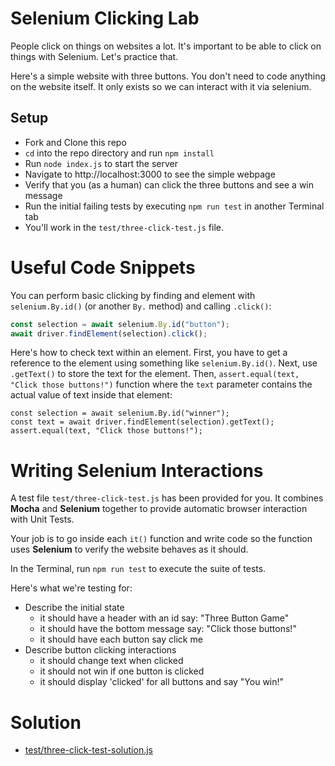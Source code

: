 # Selenium Clicking Lab

People click on things on websites a lot. It's important to be able to click
on things with Selenium. Let's practice that.

Here's a simple website with three buttons. You don't need to code anything
on the website itself. It only exists so we can interact with it via selenium.

## Setup

- Fork and Clone this repo
- `cd` into the repo directory and run `npm install`
- Run `node index.js` to start the server
- Navigate to http://localhost:3000 to see the simple webpage
- Verify that you (as a human) can click the three buttons and see a win message
- Run the initial failing tests by executing `npm run test` in another Terminal tab
- You'll work in the `test/three-click-test.js` file.

# Useful Code Snippets

You can perform basic clicking by finding and element with `selenium.By.id()` (or another
`By.` method) and calling `.click()`:

```js
const selection = await selenium.By.id("button");
await driver.findElement(selection).click();
```

Here's how to check text within an element. First, you have to get a reference
to the element using something like `selenium.By.id()`. Next, use `.getText()` to store the text for the element. Then, `assert.equal(text, "Click those buttons!")` function where the `text` parameter contains the actual value of text inside that element:

```
const selection = await selenium.By.id("winner");
const text = await driver.findElement(selection).getText();
assert.equal(text, "Click those buttons!");
```

# Writing Selenium Interactions

A test file `test/three-click-test.js` has been provided for you. It combines
**Mocha** and **Selenium** together to provide automatic browser interaction
with Unit Tests.

Your job is to go inside each `it()` function and write code so the function
uses **Selenium** to verify the website behaves as it should.

In the Terminal, run `npm run test` to execute the suite of tests.

Here's what we're testing for:

- Describe the initial state
  - it should have a header with an id say: "Three Button Game"
  - it should have the bottom message say: "Click those buttons!"
  - it should have each button say click me
- Describe button clicking interactions
  - it should change text when clicked
  - it should not win if one button is clicked
  - it should display 'clicked' for all buttons and say "You win!"

# Solution

- [test/three-click-test-solution.js](./test-solution/three-click-test-solution.js)
